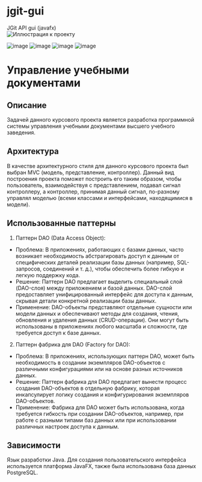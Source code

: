 # jgit-gui
JGit API gui (javafx)  
![Иллюстрация к проекту](https://media.giphy.com/media/g7GKcSzwQfugw/giphy.gif)  

![image](https://github.com/tinkivink1/jgit-gui/assets/92641773/f97ad6c7-dcad-447d-88da-1363a5369921)
![image](https://github.com/tinkivink1/jgit-gui/assets/92641773/e6bdbc3e-0f59-472b-83eb-481861af6720)
![image](https://github.com/tinkivink1/jgit-gui/assets/92641773/54825d8d-e583-4efe-a14c-3612220687c0)
![image](https://github.com/tinkivink1/jgit-gui/assets/92641773/48fdd7ce-f05e-4e7a-9568-1ef292a4302e)

# Управление учебными документами

## Описание
Задачей данного курсового проекта является разработка программной системы управления учебными документами высшего учебного заведения.

## Архитектура
В качестве архитектурного стиля для данного курсового проекта был выбран MVC (модель, представление, контроллер). Данный вид построения проекта поможет построить его таким образом, чтобы пользователь, взаимодействуя с представлением, подавал сигнал контроллеру, а контроллер, принимая данный сигнал, по-разному управлял моделью (всеми классами и интерфейсами, находящимися в модели).

## Использованные паттерны
1. Паттерн DAO (Data Access Object):

* Проблема: В приложениях, работающих с базами данных, часто возникает необходимость абстрагировать доступ к данным от специфических деталей реализации базы данных (например, SQL-запросов, соединений и т. д.), чтобы обеспечить более гибкую и легкую поддержку кода.
* Решение: Паттерн DAO предлагает выделить специальный слой (DAO-слоя) между приложением и базой данных. DAO-слой предоставляет унифицированный интерфейс для доступа к данным, скрывая детали конкретной реализации базы данных.
* Применение: DAO-объекты представляют отдельные сущности или модели данных и обеспечивают методы для создания, чтения, обновления и удаления данных (CRUD-операции). Они могут быть использованы в приложениях любого масштаба и сложности, где требуется доступ к базе данных.  
2. Паттерн фабрика для DAO (Factory for DAO):

* Проблема: В приложениях, использующих паттерн DAO, может быть необходимость в создании экземпляров DAO-объектов с различными конфигурациями или на основе разных источников данных.
* Решение: Паттерн фабрика для DAO предлагает вынести процесс создания DAO-объектов в отдельную фабрику, которая инкапсулирует логику создания и конфигурирования экземпляров DAO-объектов.
* Применение: Фабрика для DAO может быть использована, когда требуется гибкость при создании DAO-объектов, например, при работе с разными типами баз данных или при использовании различных настроек доступа к данным.

## Зависимости
Язык разработки Java.
Для создания пользовательского интерфейса используется платформа JavaFX, также была использована база данных PostgreSQL.
